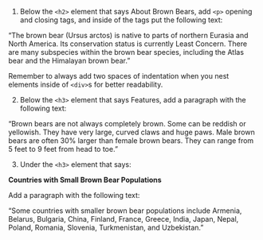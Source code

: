 1. Below the ```<h2>``` element that says About Brown Bears, add ```<p>``` opening and closing tags, and inside of the 
   tags put the following text:

  “The brown bear (Ursus arctos) is native to parts of northern Eurasia and North America. Its conservation status is 
   currently Least Concern. There are many subspecies within the brown bear species, including the Atlas bear and the 
   Himalayan brown bear.”

   Remember to always add two spaces of indentation when you nest elements inside of ```<div>```s for better 
   readability.

2. Below the ```<h3>``` element that says Features, add a paragraph with the following text:

“Brown bears are not always completely brown. Some can be reddish or yellowish. They have very large, curved claws and huge paws. Male brown bears are often 30% larger than female brown bears. They can range from 5 feet to 9 feet from head to toe.”

3. Under the ```<h3>``` element that says:

**Countries with Small Brown Bear Populations**

Add a paragraph with the following text:

“Some countries with smaller brown bear populations include Armenia, Belarus, Bulgaria, China, Finland, France, Greece, India, Japan, Nepal, Poland, Romania, Slovenia, Turkmenistan, and Uzbekistan.”